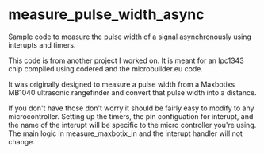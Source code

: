 measure_pulse_width_async
=========================

Sample code to measure the pulse width of a signal asynchronously using interupts and timers.

This code is from another project I worked on. It is meant for an lpc1343 chip
compiled using codered and the microbuilder.eu code.

It was originally designed to measure a pulse width from a Maxbotixs MB1040
ultrasonic rangefinder and convert that pulse width into a distance.

If you don't have those don't worry it should be fairly easy to modify to any 
microcontroller. Setting up the timers, the pin configuation for interupt, and 
the name of the interupt will be specific to the micro controller you're using.
The main logic in measure_maxbotix_in and the interupt handler will not change.